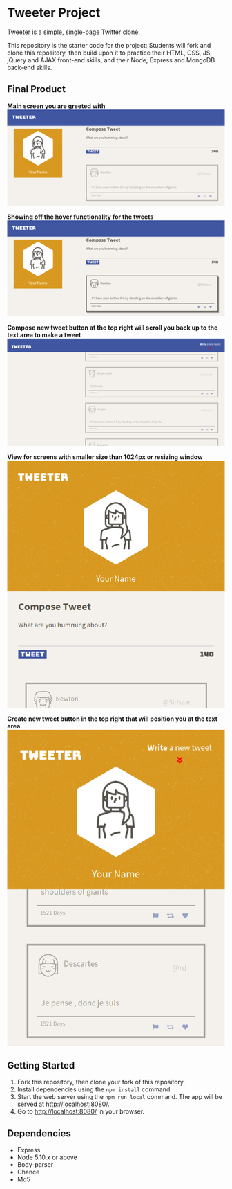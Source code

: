 # Tweeter Project

Tweeter is a simple, single-page Twitter clone.

This repository is the starter code for the project: Students will fork and clone this repository, then build upon it to practice their HTML, CSS, JS, jQuery and AJAX front-end skills, and their Node, Express and MongoDB back-end skills.

## Final Product
**Main screen you are greeted with**
!["Desktop screen where you see your username, tweets and compose a tweet"](https://github.com/briantran98/tweeter/blob/master/docs/Desktop.png)

**Showing off the hover functionality for the tweets**
!["Hover animation for the drop shadow box on the tweet and the opacity change"](https://github.com/briantran98/tweeter/blob/master/docs/Desktop-hover.png)

**Compose new tweet button at the top right will scroll you back up to the text area to make a tweet**
!["Compose new tweet button at the top right will scroll you back up to the text area to make a tweet"](https://github.com/briantran98/tweeter/blob/master/docs/Desktop-scrolled.png)

**View for screens with smaller size than 1024px or resizing window**
!["Accomodating for smaller viewports"](https://github.com/briantran98/tweeter/blob/master/docs/Mobile.png)

**Create new tweet button in the top right that will position you at the text area**
!["Convenient button to make it easier to make a new post while scrolling"](https://github.com/briantran98/tweeter/blob/master/docs/Mobile-scrolled.png)



## Getting Started

1. Fork this repository, then clone your fork of this repository.
2. Install dependencies using the `npm install` command.
3. Start the web server using the `npm run local` command. The app will be served at <http://localhost:8080/>.
4. Go to <http://localhost:8080/> in your browser.

## Dependencies

- Express
- Node 5.10.x or above
- Body-parser
- Chance
- Md5

